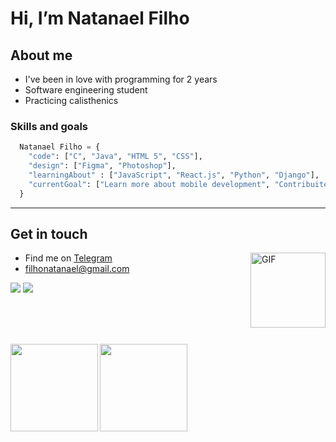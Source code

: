 # Hi, I’m Natanael Filho
##  About me
<!-- 
<img align="right" alt="GIF" height="160px" src="https://i.pinimg.com/originals/87/64/6c/87646c5cda56fa0f905d7021dcb7cb3f.gif"/> -->

<!-- <img align="right" alt="GIF" height="120px" src="https://media.giphy.com/media/VXJWhaO7afRe/giphy.gif"/>
<br/> -->

+ I've been in love with programming for 2 years
+ Software engineering student
+ Practicing calisthenics

### Skills and goals

```Python
  Natanael Filho = {
    "code": ["C", "Java", "HTML 5", "CSS"],
    "design": ["Figma", "Photoshop"],
    "learningAbout" : ["JavaScript", "React.js", "Python", "Django"],
    "currentGoal": ["Learn more about mobile development", "Contribuite more to the community"]
  }
```

---
## Get in touch

<img  alt="GIF" align="right" height="120px" src="https://media.giphy.com/media/cluiY1nMoHWd9o6Uej/giphy.gif"/>

+ Find me on [Telegram](https://t.me/NatanaelFernandesCoelhoFilho)
+ filhonatanael@gmail.com

[<img src="https://img.shields.io/badge/linkedin-%230077B5.svg?&style=for-the-badge&logo=linkedin&logoColor=white">](https://www.linkedin.com/in/natanael-fernandes-4a0054194/)
[<img src="https://img.shields.io/badge/instagram-%23E4405F.svg?&style=for-the-badge&logo=instagram&logoColor=white">](https://www.instagram.com/leanatan_sednanref/)

<br/><br/><br/>

<a href="https://github.com/francisco1code/github-readme-statst">
  <img align="left"  height='140px' src="https://github-readme-stats.vercel.app/api?username=fernandes-natanael&show_icons=true&theme=dracula" />
</a>

<a href="https://github.com/francisco1code/github-readme-stats">
  <img align="left" height='140px' src="https://github-readme-stats.vercel.app/api/top-langs/?username=fernandes-natanael&hide=jupyter%20notebook,html&layout=compact&theme=dracula" />
</a>
